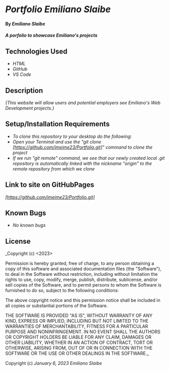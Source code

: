 # _Portfolio Emiliano Slaibe_

#### By _**Emiliano Slaibe**_

#### _A porfolio to showcase Emiliano's projects_

## Technologies Used

* _HTML_
* _GitHub_
* _VS Code_


## Description

_{This website will allow users and potential employers see Emiliano's Web Development projects.}_

## Setup/Installation Requirements

* _To clone this repository to your desktop do the following:_
* _Open your Terminal and use the "git clone [https://github.com/imeime23/Portfolio.git]" command to clone the project_
* _If we run "git remote" command, we see that our newly created local .git repository is automatically linked with the nickname "origin" to the remote repository from which we clone_


## Link to site on GitHubPages

_[https://github.com/imeime23/Portfolio.git]_

## Known Bugs

* _No known bugs_

## License

_Copyright (c) <2023> <copyright holders>

Permission is hereby granted, free of charge, to any person obtaining a copy
of this software and associated documentation files (the "Software"), to deal
in the Software without restriction, including without limitation the rights
to use, copy, modify, merge, publish, distribute, sublicense, and/or sell
copies of the Software, and to permit persons to whom the Software is
furnished to do so, subject to the following conditions:

The above copyright notice and this permission notice shall be included in all
copies or substantial portions of the Software.

THE SOFTWARE IS PROVIDED "AS IS", WITHOUT WARRANTY OF ANY KIND, EXPRESS OR
IMPLIED, INCLUDING BUT NOT LIMITED TO THE WARRANTIES OF MERCHANTABILITY,
FITNESS FOR A PARTICULAR PURPOSE AND NONINFRINGEMENT. IN NO EVENT SHALL THE
AUTHORS OR COPYRIGHT HOLDERS BE LIABLE FOR ANY CLAIM, DAMAGES OR OTHER
LIABILITY, WHETHER IN AN ACTION OF CONTRACT, TORT OR OTHERWISE, ARISING FROM,
OUT OF OR IN CONNECTION WITH THE SOFTWARE OR THE USE OR OTHER DEALINGS IN THE
SOFTWARE._

Copyright (c) _January 6, 2023_ _Emiliano Slaibe_